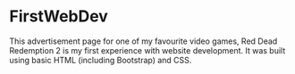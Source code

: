 # FirstWebDev
This advertisement page for one of my favourite video games, Red Dead Redemption 2 is my first experience with website development. It was built using basic HTML (including Bootstrap) and CSS. 
